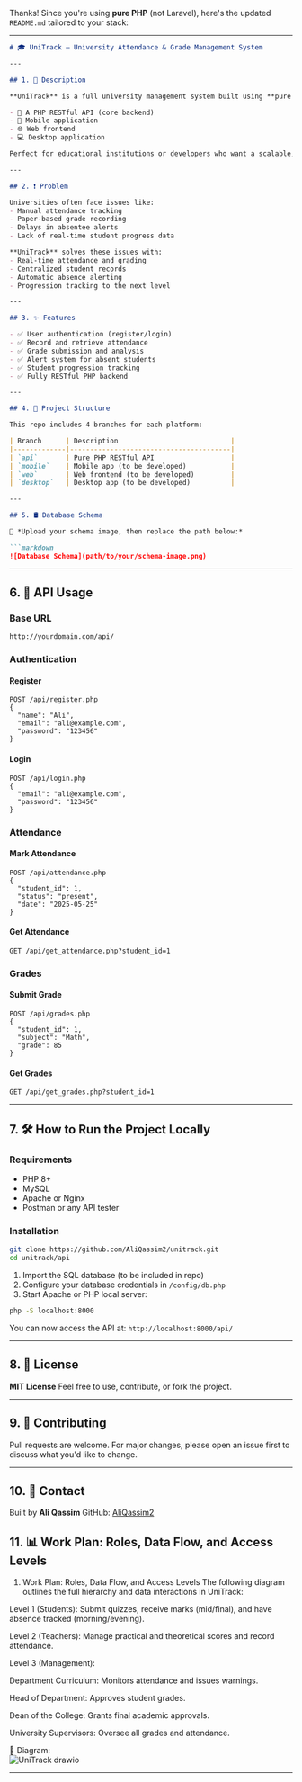 Thanks! Since you're using **pure PHP** (not Laravel), here's the updated `README.md` tailored to your stack:

---

````markdown
# 🎓 UniTrack – University Attendance & Grade Management System

---

## 1. 📘 Description

**UniTrack** is a full university management system built using **pure PHP**. It automates attendance, grade tracking, absence alerts, and academic progression. The system is designed for use across:

- 🧩 A PHP RESTful API (core backend)
- 📱 Mobile application
- 🌐 Web frontend
- 💻 Desktop application

Perfect for educational institutions or developers who want a scalable, open-source solution.

---

## 2. ❗ Problem

Universities often face issues like:
- Manual attendance tracking
- Paper-based grade recording
- Delays in absentee alerts
- Lack of real-time student progress data

**UniTrack** solves these issues with:
- Real-time attendance and grading
- Centralized student records
- Automatic absence alerting
- Progression tracking to the next level

---

## 3. ✨ Features

- ✅ User authentication (register/login)
- ✅ Record and retrieve attendance
- ✅ Grade submission and analysis
- ✅ Alert system for absent students
- ✅ Student progression tracking
- ✅ Fully RESTful PHP backend

---

## 4. 🧱 Project Structure

This repo includes 4 branches for each platform:

| Branch      | Description                            |
|-------------|----------------------------------------|
| `api`       | Pure PHP RESTful API                   |
| `mobile`    | Mobile app (to be developed)           |
| `web`       | Web frontend (to be developed)         |
| `desktop`   | Desktop app (to be developed)          |

---

## 5. 🛢️ Database Schema

📌 *Upload your schema image, then replace the path below:*

```markdown
![Database Schema](path/to/your/schema-image.png)
````

---

## 6. 🔗 API Usage

### Base URL

```
http://yourdomain.com/api/
```

### Authentication

#### Register

```http
POST /api/register.php
{
  "name": "Ali",
  "email": "ali@example.com",
  "password": "123456"
}
```

#### Login

```http
POST /api/login.php
{
  "email": "ali@example.com",
  "password": "123456"
}
```

### Attendance

#### Mark Attendance

```http
POST /api/attendance.php
{
  "student_id": 1,
  "status": "present",
  "date": "2025-05-25"
}
```

#### Get Attendance

```http
GET /api/get_attendance.php?student_id=1
```

### Grades

#### Submit Grade

```http
POST /api/grades.php
{
  "student_id": 1,
  "subject": "Math",
  "grade": 85
}
```

#### Get Grades

```http
GET /api/get_grades.php?student_id=1
```

---

## 7. 🛠️ How to Run the Project Locally

### Requirements

* PHP 8+
* MySQL
* Apache or Nginx
* Postman or any API tester

### Installation

```bash
git clone https://github.com/AliQassim2/unitrack.git
cd unitrack/api
```

1. Import the SQL database (to be included in repo)
2. Configure your database credentials in `/config/db.php`
3. Start Apache or PHP local server:

```bash
php -S localhost:8000
```

You can now access the API at:
`http://localhost:8000/api/`

---

## 8. 🧾 License

**MIT License**
Feel free to use, contribute, or fork the project.

---

## 9. 🤝 Contributing

Pull requests are welcome. For major changes, please open an issue first to discuss what you'd like to change.

---

## 10. 📧 Contact

Built by **Ali Qassim**
GitHub: [AliQassim2](https://github.com/AliQassim2)


## 11. 📊 Work Plan: Roles, Data Flow, and Access Levels

1. Work Plan: Roles, Data Flow, and Access Levels
The following diagram outlines the full hierarchy and data interactions in UniTrack:

Level 1 (Students):
Submit quizzes, receive marks (mid/final), and have absence tracked (morning/evening).

Level 2 (Teachers):
Manage practical and theoretical scores and record attendance.

Level 3 (Management):

Department Curriculum: Monitors attendance and issues warnings.

Head of Department: Approves student grades.

Dean of the College: Grants final academic approvals.

University Supervisors: Oversee all grades and attendance.

📎 Diagram:<br>
![UniTrack drawio](https://github.com/user-attachments/assets/e6548163-43d8-4830-84f1-bb76e9d3c0c6)


---



